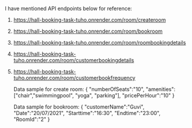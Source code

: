 I have mentioned API endpoints below for reference:

1. https://hall-booking-task-tuho.onrender.com/room/createroom
2. https://hall-booking-task-tuho.onrender.com/room/bookroom
3. https://hall-booking-task-tuho.onrender.com/room/roombookingdetails
4. https://hall-booking-task-tuho.onrender.com/room/customerbookingdetails
5. https://hall-booking-task-tuho.onrender.com/room/customerbookfrequency


   Data sample for create room:
   {
    "numberOfSeats":"10",
     "amenities":["chair","swimmingpool", "yoga", "parking"], 
     "pricePerHour":"10"
   }
   

   Data sample for bookroom:
   {
    "customerName":"Guvi",
    "Date":"20/07/2021",
    "Starttime":"16:30",
    "Endtime":"23:00",
    "RoomId":"2"
    }
